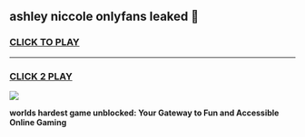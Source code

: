 
## ashley niccole onlyfans leaked 👋
<h3>
<a href="https://premium.freeplayer.one?title=ashley_niccole_onlyfans_leaked&ref=13F">CLICK TO PLAY</a></h3>
<hr>

<h3>
<a href="https://premium.freeplayer.one?title=ashley_niccole_onlyfans_leaked&ref=13F">CLICK 2 PLAY</a>
  
</h3>

<a href="https://premium.freeplayer.one?title=ashley_niccole_onlyfans_leaked&ref=12F/"><img src="https://clearcache.store/games.png"></a>


**worlds hardest game unblocked: Your Gateway to Fun and Accessible Online Gaming**
